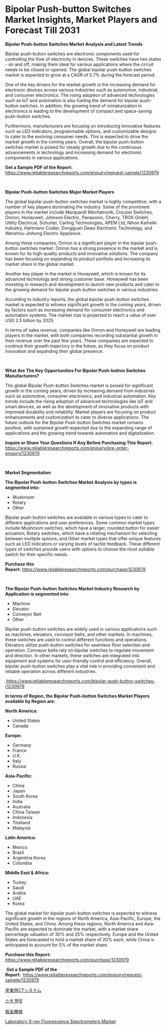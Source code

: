 <p><h1>Bipolar Push-button Switches Market Insights, Market Players and Forecast Till 2031</h1></p><p><strong>Bipolar Push-button Switches Market Analysis and Latest Trends</strong></p>
<p><p>Bipolar push-button switches are electronic components used for controlling the flow of electricity in devices. These switches have two states - on and off, making them ideal for various applications where the circuit needs to be closed or opened. The global bipolar push-button switches market is expected to grow at a CAGR of 5.7% during the forecast period.</p><p>One of the key drivers for the market growth is the increasing demand for electronic devices across various industries such as automotive, industrial, and consumer electronics. The rising adoption of advanced technologies such as IoT and automation is also fueling the demand for bipolar push-button switches. In addition, the growing trend of miniaturization in electronics is leading to the development of compact and space-saving push-button switches.</p><p>Furthermore, manufacturers are focusing on introducing innovative features such as LED indicators, programmable options, and customizable designs to cater to the evolving consumer needs. This is expected to drive the market growth in the coming years. Overall, the bipolar push-button switches market is poised for steady growth due to the continuous advancements in technology and increasing demand for electronic components in various applications.</p></p>
<p><strong>Get a Sample PDF of the Report:&nbsp;</strong> <a href="https://www.reliableresearchreports.com/enquiry/request-sample/1230979">https://www.reliableresearchreports.com/enquiry/request-sample/1230979</a></p>
<p>&nbsp;</p>
<p><strong>Bipolar Push-button Switches Major Market Players</strong></p>
<p><p>The global bipolar push-button switches market is highly competitive, with a number of key players dominating the industry. Some of the prominent players in the market include Marquardt Mechatronik, Crouzet Switches, Omron, Honeywell, Johnson Electric, Panasonic, Cherry, TROX GmbH, Utility Electrical, Schurter, Carling Technologies, APEM Ltd, Nihon Kaiheiki Industry, Hartmann Codier, Dongguan Dewo Electronic Technology, and Wenzhou Jinhong Electric Appliance.</p><p>Among these companies, Omron is a significant player in the bipolar push-button switches market. Omron has a strong presence in the market and is known for its high-quality products and innovative solutions. The company has been focusing on expanding its product portfolio and increasing its market share in the global market.</p><p>Another key player in the market is Honeywell, which is known for its advanced technology and strong customer base. Honeywell has been investing in research and development to launch new products and cater to the growing demand for bipolar push-button switches in various industries.</p><p>According to industry reports, the global bipolar push-button switches market is expected to witness significant growth in the coming years, driven by factors such as increasing demand for consumer electronics and automation systems. The market size is projected to reach a value of over USD 2.5 billion by 2025.</p><p>In terms of sales revenue, companies like Omron and Honeywell are leading players in the market, with both companies recording substantial growth in their revenue over the past few years. These companies are expected to continue their growth trajectory in the future, as they focus on product innovation and expanding their global presence.</p></p>
<p>&nbsp;</p>
<p><strong>What Are The Key Opportunities For Bipolar Push-button Switches Manufacturers?</strong></p>
<p><p>The global Bipolar Push-button Switches market is poised for significant growth in the coming years, driven by increasing demand from industries such as automotive, consumer electronics, and industrial automation. Key trends include the rising adoption of advanced technologies like IoT and smart devices, as well as the development of innovative products with improved durability and reliability. Market players are focusing on product enhancements and customization to cater to diverse applications. The future outlook for the Bipolar Push-button Switches market remains positive, with sustained growth expected due to the expanding range of applications and the growing trend towards automation and digitalization.</p></p>
<p><strong>Inquire or Share Your Questions If Any Before Purchasing This Report:</strong> <a href="https://www.reliableresearchreports.com/enquiry/pre-order-enquiry/1230979">https://www.reliableresearchreports.com/enquiry/pre-order-enquiry/1230979</a></p>
<p>&nbsp;</p>
<p><strong>Market Segmentation</strong></p>
<p><strong>The Bipolar Push-button Switches Market Analysis by types is segmented into:</strong></p>
<p><ul><li>Mushroom</li><li>Rotary</li><li>Other</li></ul></p>
<p><p>Bipolar push-button switches are available in various types to cater to different applications and user preferences. Some common market types include Mushroom switches, which have a larger, rounded button for easier actuation; Rotary switches, which have a rotating mechanism for selecting between multiple options; and Other market types that offer unique features such as LED indicators or varying levels of tactile feedback. These different types of switches provide users with options to choose the most suitable switch for their specific needs.</p></p>
<p><strong>Purchase this Report:&nbsp;</strong><a href="https://www.reliableresearchreports.com/purchase/1230979">https://www.reliableresearchreports.com/purchase/1230979</a></p>
<p>&nbsp;</p>
<p><strong>The Bipolar Push-button Switches Market Industry Research by Application is segmented into:</strong></p>
<p><ul><li>Machine</li><li>Elevator</li><li>Conveyor Belt</li><li>Other</li></ul></p>
<p><p>Bipolar push-button switches are widely used in various applications such as machines, elevators, conveyor belts, and other markets. In machines, these switches are used to control different functions and operations. Elevators utilize push-button switches for seamless floor selection and operation. Conveyor belts rely on bipolar switches to regulate movement and direction. In other markets, these switches are integrated into equipment and systems for user-friendly control and efficiency. Overall, bipolar push-button switches play a vital role in providing convenient and reliable operation across different industries.</p></p>
<p><a href="https://www.reliableresearchreports.com/bipolar-push-button-switches-r1230979">&nbsp;https://www.reliableresearchreports.com/bipolar-push-button-switches-r1230979</a></p>
<p><strong>In terms of Region, the Bipolar Push-button Switches Market Players available by Region are:</strong></p>
<p>
    <p> <strong> North America: </strong>
        <ul>
            <li>United States</li>
            <li>Canada</li>
        </ul>
        </p> 
    <p> <strong> Europe: </strong>
        <ul>
            <li>Germany</li>
            <li>France</li>
            <li>U.K.</li>
            <li>Italy</li>
            <li>Russia</li>
        </ul>
        </p> 
    <p> <strong> Asia-Pacific: </strong>
        <ul>
            <li>China</li>
            <li>Japan</li>
            <li>South Korea</li>
            <li>India</li>
            <li>Australia</li>
            <li>China Taiwan</li>
            <li>Indonesia</li>
            <li>Thailand</li>
            <li>Malaysia</li>
        </ul>
        </p> 
    <p> <strong> Latin America: </strong>
        <ul>
            <li>Mexico</li>
            <li>Brazil</li>
            <li>Argentina Korea</li>
            <li>Colombia</li>
        </ul>
        </p> 
    <p> <strong> Middle East & Africa: </strong>
        <ul>
            <li>Turkey</li>
            <li>Saudi</li>
            <li>Arabia</li>
            <li>UAE</li>
            <li>Korea</li>
        </ul>
    </p>
    </p>
<p><p>The global market for bipolar push-button switches is expected to witness significant growth in the regions of North America, Asia-Pacific, Europe, the United States, and China. Among these regions, North America and Asia-Pacific are expected to dominate the market, with a market share percentage valuation of 30% and 25% respectively. Europe and the United States are forecasted to hold a market share of 20% each, while China is anticipated to account for 5% of the market share.</p></p>
<p><strong>Purchase this Report: </strong><a href="https://www.reliableresearchreports.com/purchase/1230979">https://www.reliableresearchreports.com/purchase/1230979</a></p>
<p>&nbsp;<strong>Get a Sample PDF of the Report:&nbsp;&nbsp;</strong><a href="https://www.reliableresearchreports.com/enquiry/request-sample/1230979">https://www.reliableresearchreports.com/enquiry/request-sample/1230979</a></p>
<p><strong></strong></p>
<p><p><a href="https://github.com/avwofrml53535/Market-Research-Report-List-1/blob/main/617051941464.md">産業用CTシステム</a></p><p><a href="https://github.com/giancarlo642004/Market-Research-Report-List-1/blob/main/705129238403.md">스낵 펠렛</a></p><p><a href="https://github.com/vtbvgl20191192/Market-Research-Report-List-1/blob/main/147994441465.md">板金機械</a></p><p><a href="https://github.com/okotobwrhuteie/Market-Research-Report-List-2/blob/main/laboratory-x-ray-fluorescence-spectrometers-market.md">Laboratory X-ray Fluorescence Spectrometers Market</a></p></p>